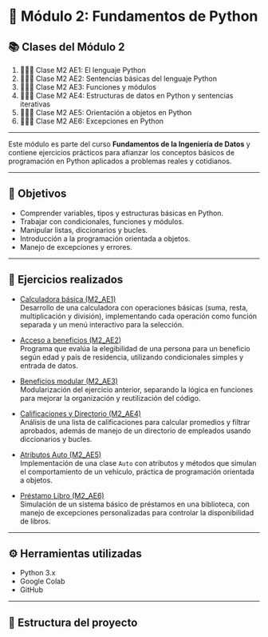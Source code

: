 # 📘 Módulo 2: Fundamentos de Python

## 📚 Clases del Módulo 2

1. 👨🏽‍🏫 Clase M2 AE1: El lenguaje Python  
2. 👨🏽‍🏫 Clase M2 AE2: Sentencias básicas del lenguaje Python  
3. 👨🏽‍🏫 Clase M2 AE3: Funciones y módulos  
4. 👨🏽‍🏫 Clase M2 AE4: Estructuras de datos en Python y sentencias iterativas  
5. 👨🏽‍🏫 Clase M2 AE5: Orientación a objetos en Python  
6. 👨🏽‍🏫 Clase M2 AE6: Excepciones en Python  

---

Este módulo es parte del curso **Fundamentos de la Ingeniería de Datos** y contiene ejercicios prácticos para afianzar los conceptos básicos de programación en Python aplicados a problemas reales y cotidianos.

---

## 🧠 Objetivos

- Comprender variables, tipos y estructuras básicas en Python.  
- Trabajar con condicionales, funciones y módulos.  
- Manipular listas, diccionarios y bucles.  
- Introducción a la programación orientada a objetos.  
- Manejo de excepciones y errores.  

---

## 🧪 Ejercicios realizados

- [Calculadora básica (M2_AE1)](modulo_2/M2_AE1_calculadora.ipynb)  
  Desarrollo de una calculadora con operaciones básicas (suma, resta, multiplicación y división), implementando cada operación como función separada y un menú interactivo para la selección.  

- [Acceso a beneficios (M2_AE2)](modulo_2/M2_AE2_acceso_beneficio.ipynb)  
  Programa que evalúa la elegibilidad de una persona para un beneficio según edad y país de residencia, utilizando condicionales simples y entrada de datos.  

- [Beneficios modular (M2_AE3)](modulo_2/M2_AE3_beneficio_funciones.ipynb)  
  Modularización del ejercicio anterior, separando la lógica en funciones para mejorar la organización y reutilización del código.  

- [Calificaciones y Directorio (M2_AE4)](modulo_2/M2_AE4_Calificaciones_y_Directorio_.ipynb)  
  Análisis de una lista de calificaciones para calcular promedios y filtrar aprobados, además de manejo de un directorio de empleados usando diccionarios y bucles.  

- [Atributos Auto (M2_AE5)](modulo_2/M2_AE5_Atrubutos_Auto_.ipynb)  
  Implementación de una clase `Auto` con atributos y métodos que simulan el comportamiento de un vehículo, práctica de programación orientada a objetos.  

- [Préstamo Libro (M2_AE6)](modulo_2/M2_AE6_Prestamo_Libro.ipynb)  
  Simulación de un sistema básico de préstamos en una biblioteca, con manejo de excepciones personalizadas para controlar la disponibilidad de libros.  

---

## ⚙️ Herramientas utilizadas

- Python 3.x  
- Google Colab  
- GitHub  

---

## 📁 Estructura del proyecto

